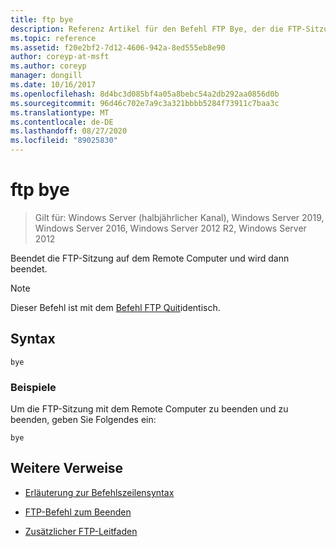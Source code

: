 ```yaml
---
title: ftp bye
description: Referenz Artikel für den Befehl FTP Bye, der die FTP-Sitzung auf dem Remote Computer beendet und dann beendet wird.
ms.topic: reference
ms.assetid: f20e2bf2-7d12-4606-942a-8ed555eb8e90
author: coreyp-at-msft
ms.author: coreyp
manager: dongill
ms.date: 10/16/2017
ms.openlocfilehash: 8d4bc3d085bf4a05a8bebc54a2db292aa0856d0b
ms.sourcegitcommit: 96d46c702e7a9c3a321bbbb5284f73911c7baa3c
ms.translationtype: MT
ms.contentlocale: de-DE
ms.lasthandoff: 08/27/2020
ms.locfileid: "89025830"
---
```

# <a name="ftp-bye"></a>ftp bye

> Gilt für: Windows Server (halbjährlicher Kanal), Windows Server 2019, Windows Server 2016, Windows Server 2012 R2, Windows Server 2012

Beendet die FTP-Sitzung auf dem Remote Computer und wird dann beendet.

> [!NOTE]
> Dieser Befehl ist mit dem [Befehl FTP Quit](ftp-quit.md)identisch.

## <a name="syntax"></a>Syntax

```
bye
```

### <a name="examples"></a>Beispiele

Um die FTP-Sitzung mit dem Remote Computer zu beenden und zu beenden, geben Sie Folgendes ein:

```
bye
```

## <a name="additional-references"></a>Weitere Verweise

- [Erläuterung zur Befehlszeilensyntax](command-line-syntax-key.md)

- [FTP-Befehl zum Beenden](ftp-quit.md)

- [Zusätzlicher FTP-Leitfaden](/previous-versions/orphan-topics/ws.10/cc756013(v=ws.10))
